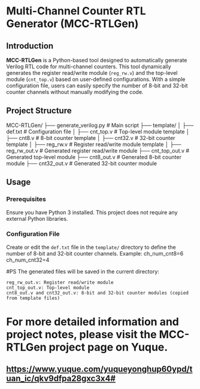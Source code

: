 # Multi-Channel Counter RTL Generator (MCC-RTLGen)

## Introduction

**MCC-RTLGen** is a Python-based tool designed to automatically generate Verilog RTL code for multi-channel counters. This tool dynamically generates the register read/write module (`reg_rw.v`) and the top-level module (`cnt_top.v`) based on user-defined configurations. With a simple configuration file, users can easily specify the number of 8-bit and 32-bit counter channels without manually modifying the code.

## Project Structure
MCC-RTLGen/
├── generate_verilog.py       # Main script
├── template/
│   ├── def.txt               # Configuration file
│   ├── cnt_top.v             # Top-level module template
│   ├── cnt8.v                # 8-bit counter template
│   ├── cnt32.v               # 32-bit counter template
│   ├── reg_rw.v              # Register read/write module template
│   ├── reg_rw_out.v              # Generated register read/write module
├── cnt_top_out.v             # Generated top-level module
├── cnt8_out.v                # Generated 8-bit counter module
├── cnt32_out.v               # Generated 32-bit counter module

## Usage

### Prerequisites
Ensure you have Python 3 installed. This project does not require any external Python libraries.

### Configuration File
Create or edit the `def.txt` file in the `template/` directory to define the number of 8-bit and 32-bit counter channels. Example:
ch_num_cnt8=6
ch_num_cnt32=4



#PS
The generated files will be saved in the current directory:

    reg_rw_out.v: Register read/write module
    cnt_top_out.v: Top-level module
    cnt8_out.v and cnt32_out.v: 8-bit and 32-bit counter modules (copied from template files)

# For more detailed information and project notes, please visit the MCC-RTLGen project page on Yuque.

## https://www.yuque.com/yuqueyonghup60ypd/tuan_ic/qkv9dfpa28gxc3x4#
